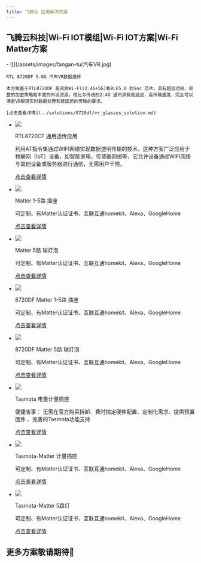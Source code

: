 ```yaml
---
title: 飞腾云 应用解决方案
---
```


## 飞腾云科技|Wi-Fi IOT模组|Wi-Fi IOT方案|Wi-Fi Matter方案
<!-- 
<!DOCTYPE html>
<html lang="en">
<head>
<meta charset="UTF-8">
<meta name="viewport" content="width=device-width, initial-scale=1.0">
<title>Grid Template</title>
<link rel="stylesheet" href="styles.css">
</head>
<body>
    <div class="grid-container" id="gridContainer">
         第一页格子 
        <div class="grid-item" onclick="window.location.href='/zh/solutions/8720df/vr_glasses_solution/';">
            <img src="../assets/images/fangan-tu/汽车VR.jpg" alt="Image 1">
            <h2>RTL 8720DF 5.8G 汽车VR数据透传 </h2>
            <p>本方案基于RTL8720DF 是双频Wi-Fi(2.4G+5G)和BLE5.0 的Soc 芯片。具有超低功耗、完整的加密策略和丰富的外设资源，相比与传统的2.4G 通讯具有低延迟，高传输速度，完全可以满足VR眼镜实时数据处理和低延迟的传输的要求。</p>
        </div>
        <div  class="grid-item" onclick="window.location.href='/zh/solutions/8720cf/rtl8720cf_solution/';">
            <img src="../assets/images/fangan-tu/Wi-Fi透传.jpg" alt="Image 2">
            <h2>RTL8720CF 通用透传应用</h2>
            <p>利用AT指令集通过WIFI网络实现数据透明传输的技术。这种方案广泛应用于物联网（IoT）设备，如智能家电、传感器网络等，它允许设备通过WIFI网络与其他设备或服务器进行通信，无需用户干预。</p>
        </div>
        <div class="grid-item" onclick="window.location.href='/zh/solutions/matter/socket1_5/';" >
            <img src="/assets/images/fangan-tu/插座2.jpg" alt="Image 2">
            <h2>Matter 1-5路 插座</h2>
            <p>可定制、有Matter认证证书、互联互通homekit、Alexa、GoogleHome</p>
        </div>
        <div  class="grid-item" onclick="window.location.href='/zh/solutions/matter/rgbcw_light/';" >
            <img src="/assets/images/matter/5灯泡.png" alt="Image 2">
            <h2>Matter 5路 球灯泡</h2>
            <p>可定制、有Matter认证证书、互联互通homekit、Alexa、GoogleHome</p>
        </div>
        <div  class="grid-item" onclick="window.location.href='/zh/solutions/matter/8720df_matter_socket/';">
            <img src="/assets/images/fangan-tu/插座3.jpg" alt="Image 2">
            <h2>8720DF Matter 1-5路 插座</h2>
            <p>可定制、有Matter认证证书、互联互通homekit、Alexa、GoogleHome</p>
        </div>
        <div  class="grid-item" onclick="window.location.href='/zh/solutions/matter/8720df_matter_light/';">
            <img src="/assets/images/matter/5灯泡.png" alt="Image 2">
            <h2>8720DF Matter 5路 球灯泡</h2>
            <p>可定制、有Matter认证证书、互联互通homekit、Alexa、GoogleHome</p>
        </div>
        <div  class="grid-item" onclick="window.location.href='/zh/solutions/tasmota/socket/';">
            <img src="/assets/images/fangan-tu/插座4.jpg" alt="Image 2">
            <h2>Tasmota 电量计量插座</h2>
            <p>便捷省事： 无需在官方购买拆卸、费时搞定硬件配置、定制化需求、提供预置固件 、完善的Tasmota功能支持</p>
        </div>
        <div  class="grid-item" onclick="window.location.href='/zh/solutions/tasmota/tasmota-matter/';">
            <img src="/assets/images/fangan-tu/插座3.jpg" alt="Image 2">
            <h2>Tasmota-Matter 计量插座</h2>
            <p>可定制、有Matter认证证书、互联互通homekit、Alexa、GoogleHome</p>
        </div>
        <div  class="grid-item" onclick="window.location.href='/zh/solutions/tasmota/tasmota-matter-light/';">
            <img src="/assets/images/matter/5灯泡.png" alt="Image 2">
            <h2>Tasmota-Matter 5路灯</h2>
            <p>可定制、有Matter认证证书、互联互通homekit、Alexa、GoogleHome</p>
        </div>
         其他格子根据需要添加 
    </div>
    <div class="pagination" id="pagination">
        <a href="#" id="page1"></a>
        <a href="#" id="page2"></a> 
        <a href="#">3</a> 
        根据需要添加更多页码
    </div>
    <script>
    document.addEventListener("DOMContentLoaded", function() {
        const gridContainer = document.getElementById('gridContainer');
        const pagination = document.getElementById('pagination');
        const items = gridContainer.querySelectorAll('.grid-item');
        const itemsPerPage = 6; // 每页显示的项数
        // 计算总页数
        const totalPages = Math.ceil(items.length / itemsPerPage);
        // 初始化，显示第一页，隐藏其余页的项
        let currentPage = 1;
        showPage(currentPage);
        // 创建分页链接
        for (let i = 1; i <= totalPages; i++) {
            const pageLink = document.createElement('a');
            pageLink.href = '#';
            pageLink.textContent = i;
            pageLink.addEventListener('click', function(event) {
                event.preventDefault();
                currentPage = i;
                showPage(currentPage);
            });
            pagination.appendChild(pageLink);
        }
        // 初始化当前页的页码样式
        pagination.querySelector(`a:nth-child(${currentPage})`).classList.add('active');
        // 显示指定页的项
        function showPage(pageNumber) {
            // 首先隐藏所有项
            items.forEach(function(item) {
                item.style.display = 'none';
            });
            // 计算当前页应该显示的项的索引范围
            const startIndex = (pageNumber - 1) * itemsPerPage;
            const endIndex = startIndex + itemsPerPage;
            // 显示当前页的项
            for (let i = startIndex; i < endIndex && i < items.length; i++) {
                items[i].style.display = 'block';
            }
            // 更新活动页码样式
            const pageLinks = pagination.querySelectorAll('a');
            pageLinks.forEach(function(link) {
                if (parseInt(link.textContent) === pageNumber) {
                    link.classList.add('active');
                } else {
                    link.classList.remove('active');
                }
            });
        }
    });
</script> 
</body>
</html>  -->

<div class="grid cards" markdown>
-   ![](/assets/images/fangan-tu/汽车VR.jpg)

    RTL 8720DF 5.8G 汽车VR数据透传

    本方案基于RTL8720DF 是双频Wi-Fi(2.4G+5G)和BLE5.0 的Soc 芯片。具有超低功耗、完整的加密策略和丰富的外设资源，相比与传统的2.4G 通讯具有低延迟，高传输速度，完全可以满足VR眼镜实时数据处理和低延迟的传输的要求。

    [点击查看详情](../solutions/8720df/vr_glasses_solution.md)

-   ![](../assets/images/fangan-tu/Wi-Fi透传.jpg)

    RTL8720CF 通用透传应用

    利用AT指令集通过WIFI网络实现数据透明传输的技术。这种方案广泛应用于物联网（IoT）设备，如智能家电、传感器网络等，它允许设备通过WIFI网络与其他设备或服务器进行通信，无需用户干预。

    [点击查看详情](../solutions/8720cf/rtl8720cf_solution.md)

-   ![](/assets/images/fangan-tu/插座2.jpg)

    Matter 1-5路 插座

    可定制、有Matter认证证书、互联互通homekit、Alexa、GoogleHome

    [点击查看详情](../solutions/matter/socket1_5.md)

-   ![](/assets/images/matter/5灯泡.png)

    Matter 5路 球灯泡

    可定制、有Matter认证证书、互联互通homekit、Alexa、GoogleHome

    [点击查看详情](../solutions/matter/rgbcw_light.md)


-   ![](/assets/images/fangan-tu/插座3.jpg)

    8720DF Matter 1-5路 插座

    可定制、有Matter认证证书、互联互通homekit、Alexa、GoogleHome

    [点击查看详情](../solutions/matter/8720df_matter_socket.md)

-   ![](/assets/images/matter/5灯泡.png)

    8720DF Matter 5路 球灯泡

    可定制、有Matter认证证书、互联互通homekit、Alexa、GoogleHome

    [点击查看详情](../solutions/matter/8720df_matter_light.md)

-   ![](/assets/images/fangan-tu/插座4.jpg)
    
    Tasmota 电量计量插座

    便捷省事： 无需在官方购买拆卸、费时搞定硬件配置、定制化需求、提供预置固件 、完善的Tasmota功能支持

    [点击查看详情](../solutions/tasmota/socket.md)

-   ![](/assets/images/fangan-tu/插座3.jpg)
    
    Tasmota-Matter 计量插座

    可定制、有Matter认证证书、互联互通homekit、Alexa、GoogleHome

    [点击查看详情](../solutions/tasmota/tasmota-matter.md)

-   ![](/assets/images/matter/5灯泡.png)

    Tasmota-Matter 5路灯

    可定制、有Matter认证证书、互联互通homekit、Alexa、GoogleHome

    [点击查看详情](../solutions/tasmota/tasmota-matter-light.md)


</div>

## 更多方案敬请期待🤩
